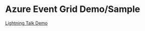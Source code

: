 # Azure Event Grid Demo/Sample
[Lightning Talk Demo](https://www.meetup.com/VancouverAzure/events/242779404/)
